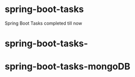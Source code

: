 # spring-boot-tasks
Spring Boot Tasks completed till now
# spring-boot-tasks-
# spring-boot-tasks-mongoDB
